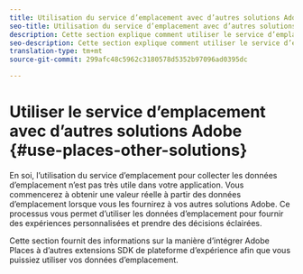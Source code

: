 ```yaml
---
title: Utilisation du service d’emplacement avec d’autres solutions Adobe
seo-title: Utilisation du service d’emplacement avec d’autres solutions Adobe
description: Cette section explique comment utiliser le service d’emplacement avec d’autres solutions Adobe.
seo-description: Cette section explique comment utiliser le service d’emplacement avec d’autres solutions Adobe.
translation-type: tm+mt
source-git-commit: 299afc48c5962c3180578d5352b97096ad0395dc

---
```



# Utiliser le service d’emplacement avec d’autres solutions Adobe {#use-places-other-solutions}

En soi, l’utilisation du service d’emplacement pour collecter les données d’emplacement n’est pas très utile dans votre application. Vous commencerez à obtenir une valeur réelle à partir des données d’emplacement lorsque vous les fournirez à vos autres solutions Adobe. Ce processus vous permet d’utiliser les données d’emplacement pour fournir des expériences personnalisées et prendre des décisions éclairées.

Cette section fournit des informations sur la manière d’intégrer Adobe Places à d’autres extensions SDK de plateforme d’expérience afin que vous puissiez utiliser vos données d’emplacement.